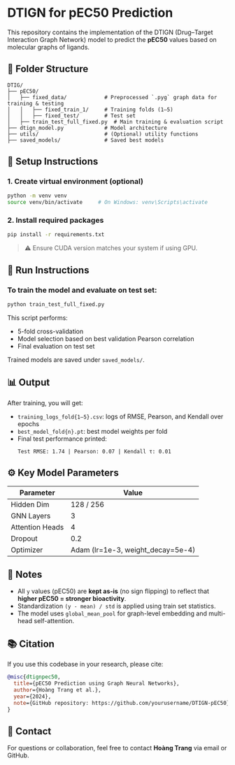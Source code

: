 
# DTIGN for pEC50 Prediction

This repository contains the implementation of the DTIGN (Drug–Target Interaction Graph Network) model to predict the **pEC50** values based on molecular graphs of ligands.

## 📁 Folder Structure

```
DTIG/
├── pEC50/
│   ├── fixed_data/            # Preprocessed `.pyg` graph data for training & testing
│   │   ├── fixed_train_1/     # Training folds (1–5)
│   │   ├── fixed_test/        # Test set
│   ├── train_test_full_fixed.py  # Main training & evaluation script
├── dtign_model.py             # Model architecture
├── utils/                     # (Optional) utility functions
├── saved_models/              # Saved best models
```

## 🔧 Setup Instructions

### 1. Create virtual environment (optional)
```bash
python -m venv venv
source venv/bin/activate     # On Windows: venv\Scripts\activate
```

### 2. Install required packages
```bash
pip install -r requirements.txt
```

> ⚠️ Ensure CUDA version matches your system if using GPU.

## 🚀 Run Instructions

### To train the model and evaluate on test set:
```bash
python train_test_full_fixed.py
```

This script performs:
- 5-fold cross-validation
- Model selection based on best validation Pearson correlation
- Final evaluation on test set

Trained models are saved under `saved_models/`.

## 📊 Output

After training, you will get:
- `training_logs_fold{1–5}.csv`: logs of RMSE, Pearson, and Kendall over epochs
- `best_model_fold{n}.pt`: best model weights per fold
- Final test performance printed:
  ```
  Test RMSE: 1.74 | Pearson: 0.07 | Kendall τ: 0.01
  ```

## ⚙️ Key Model Parameters

| Parameter       | Value         |
|----------------|---------------|
| Hidden Dim      | 128 / 256      |
| GNN Layers      | 3             |
| Attention Heads | 4             |
| Dropout         | 0.2           |
| Optimizer       | Adam (lr=1e-3, weight_decay=5e-4) |

## 📌 Notes

- All `y` values (pEC50) are **kept as-is** (no sign flipping) to reflect that **higher pEC50 = stronger bioactivity**.
- Standardization `(y - mean) / std` is applied using train set statistics.
- The model uses `global_mean_pool` for graph-level embedding and multi-head self-attention.

## 📚 Citation

If you use this codebase in your research, please cite:
```bibtex
@misc{dtignpec50,
  title={pEC50 Prediction using Graph Neural Networks},
  author={Hoàng Trang et al.},
  year={2024},
  note={GitHub repository: https://github.com/yourusername/DTIGN-pEC50}
}
```

## 🤝 Contact

For questions or collaboration, feel free to contact **Hoàng Trang** via email or GitHub.
